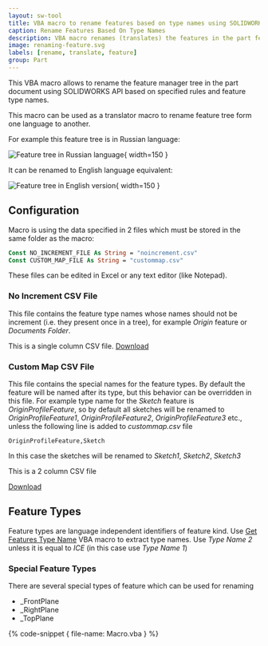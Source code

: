 ```yaml
---
layout: sw-tool
title: VBA macro to rename features based on type names using SOLIDWORKS API
caption: Rename Features Based On Type Names
description: VBA macro renames (translates) the features in the part feature tree using SOLIDWORKS API
image: renaming-feature.svg
labels: [rename, translate, feature]
group: Part
---
```

This VBA macro allows to rename the feature manager tree in the part document using SOLIDWORKS API based on specified rules and feature type names.

This macro can be used as a translator macro to rename feature tree form one language to another.

For example this feature tree is in Russian language:

![Feature tree in Russian language](feature-tree-rus.png){ width=150 }

It can be renamed to English language equivalent:

![Feature tree in English version](feature-tree-eng.png){ width=150 }

## Configuration

Macro is using the data specified in 2 files which must be stored in the same folder as the macro:

~~~ vb
Const NO_INCREMENT_FILE As String = "noincrement.csv"
Const CUSTOM_MAP_FILE As String = "custommap.csv"
~~~

These files can be edited in Excel or any text editor (like Notepad).

### No Increment CSV File

This file contains the feature type names whose names should not be increment (i.e. they present once in a tree), for example *Origin* feature or *Documents Folder*.

This is a single column CSV file. [Download](noincrement.csv)

### Custom Map CSV File

This file contains the special names for the feature types. By default the feature will be named after its type, but this behavior can be overridden in this file. For example type name for the *Sketch* feature is *OriginProfileFeature*, so by default all sketches will be renamed to *OriginProfileFeature1*, *OriginProfileFeature2*, *OriginProfileFeature3* etc., unless the following line is added to *custommap.csv* file

~~~
OriginProfileFeature,Sketch
~~~

In this case the sketches will be renamed to *Sketch1*, *Sketch2*, *Sketch3*

This is a 2 column CSV file

[Download](custommap.csv)

## Feature Types

Feature types are language independent identifiers of feature kind. Use [Get Features Type Name](/solidworks-api/document/features-manager/get-feature-type-name/) VBA macro to extract type names. Use *Type Name 2* unless it is equal to *ICE* (in this case use *Type Name 1*)

### Special Feature Types

There are several special types of feature which can be used for renaming

* _FrontPlane
* _RightPlane
* _TopPlane

{% code-snippet { file-name: Macro.vba } %}
